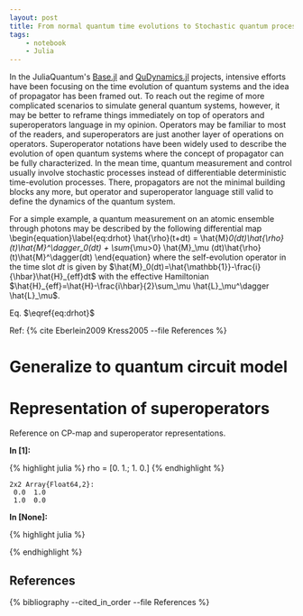 ```yaml
---
layout: post
title: From normal quantum time evolutions to Stochastic quantum processes
tags:
    - notebook
    - Julia
---
```

In the JuliaQuantum's [Base.jl](https://github.com/JuliaQuantum/QuBase.jl) and
[QuDynamics.jl](https://github.com/JuliaQuantum/QuDynamics.jl) projects,
intensive efforts have been focusing on the time evolution of quantum systems
and the idea of propagator has been framed out.
To reach out the regime of more complicated scenarios to simulate general
quantum systems, however, it may be better to reframe things immediately on top
of operators and superoperators language in my opinion.
Operators may be familiar to most of the readers, and superoperators are just
another layer of operations on operators.
Superoperator notations have been widely used to describe the evolution of open
quantum systems where the concept of propagator can be fully characterized.
In the mean time, quantum measurement and control usually involve stochastic
processes instead of differentiable deterministic time-evolution processes.
There, propagators are not the minimal building blocks any more, but operator
and superoperator language still valid to define the dynamics of the quantum
system.



For a simple example, a quantum measurement on an atomic ensemble through
photons may be described by the following differential map
\begin{equation}\label{eq:drhot}
\hat{\rho}(t+dt) = \hat{M}_0(dt)\hat{\rho}(t)\hat{M}^\dagger_0(dt) +
\sum_{\mu>0} \hat{M}_\mu (dt)\hat{\rho}(t)\hat{M}^\dagger(dt)
\end{equation}
where the self-evolution operator in the time slot $dt$ is given by
$\hat{M}_0(dt)=\hat{\mathbb{1}}-\frac{i}{\hbar}\hat{H}_{eff}dt$ with the
effective Hamiltonian $\hat{H}_{eff}=\hat{H}-\frac{i\hbar}{2}\sum_\mu
\hat{L}_\mu^\dagger \hat{L}_\mu$.

Eq. $\eqref{eq:drhot}$

Ref: {% cite Eberlein2009 Kress2005 --file References %}

Generalize to quantum circuit model
===================================

Representation of superoperators
================================
Reference on CP-map and superoperator representations.

**In [1]:**

{% highlight julia %}
rho = [0. 1.;
       1. 0.]
{% endhighlight %}




    2x2 Array{Float64,2}:
     0.0  1.0
     1.0  0.0



**In [None]:**

{% highlight julia %}

{% endhighlight %}

References
----------
{% bibliography --cited_in_order --file References %}
